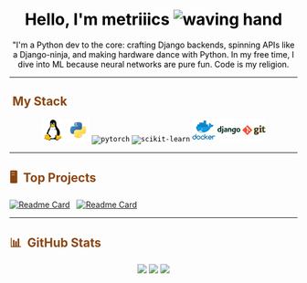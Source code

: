 <h1 align="center" style="color:#000000;">
  Hello, I'm metriiics <img src="https://media.giphy.com/media/hvRJCLFzcasrR4ia7z/giphy.gif" alt="waving hand" height="30" />
</h1>

<p align="center" style="color:#000000;">
  "I'm a Python dev to the core: crafting Django backends, spinning APIs like a Django-ninja, and making hardware dance with Python. In my free time, I dive into ML because neural networks are pure fun. Code is my religion.
</p>

---

<h2 align="left" style="color:#8B4513;">&nbsp;My Stack</h2>

<p align="center" style="color:#000000;">
  <code><img height="40" alt="linux" src="https://raw.githubusercontent.com/github/explore/main/topics/linux/linux.png"></code>
  <code><img height="40" alt="python" src="https://raw.githubusercontent.com/github/explore/main/topics/python/python.png"></code>
  <code><img height="40" alt="pytorch" src="https://pytorch.org/assets/images/pytorch-logo.png"></code>
  <code><img height="40" alt="scikit-learn" src="https://upload.wikimedia.org/wikipedia/commons/0/05/Scikit_learn_logo_small.svg"></code>
  <code><img height="40" alt="docker" src="https://raw.githubusercontent.com/github/explore/main/topics/docker/docker.png"></code>
  <code><img height="40" alt="django" src="https://raw.githubusercontent.com/github/explore/main/topics/django/django.png"></code>
  <code><img height="40" alt="git" src="https://raw.githubusercontent.com/github/explore/main/topics/git/git.png"></code>
</p>

---

<h2 align="left" style="color:#8B4513;">🖥 &nbsp;Top Projects</h2>

[![Readme Card](https://github-readme-stats.vercel.app/api/pin/?username=metriiics&repo=CRMProzdorovie&bg_color=FFFFFF&title_color=#3572A5&text_color=000000&icon_color=000000)](https://github.com/metriiics/CRMProzdorovie) &nbsp; 
[![Readme Card](https://github-readme-stats.vercel.app/api/pin/?username=metriiics&repo=DatingProject&bg_color=FFFFFF&title_color=#3572A5&text_color=000000&icon_color=000000)](https://github.com/metriiics/DatingProject)

---

<h2 align="left" style="color:#8B4513;">📊 &nbsp;GitHub Stats</h2>


<p align="center">
  <img height="50%" width="auto" src ="https://github-readme-stats.vercel.app/api?username=metriiics&show_icons=true&count_private=true&theme=darcula&hide_border=true&hide=issues,contribs&bg_color=00000000">
  <img height="50%" width="auto" src ="https://github-readme-stats.vercel.app/api/top-langs/?username=metriiics&layout=compact&hide_border=true&theme=darcula&bg_color=00000000&langs_count=6&exclude_repo=Pacman-AI">
  <img src ="https://github-readme-streak-stats.herokuapp.com?user=metriiics&theme=darcula&hide_border=true&background=FFFFFF00">


